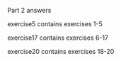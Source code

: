Part 2 answers

exercise5 contains exercises 1-5

exercise17 contains exercises 6-17

exercise20 contains exercises 18-20

